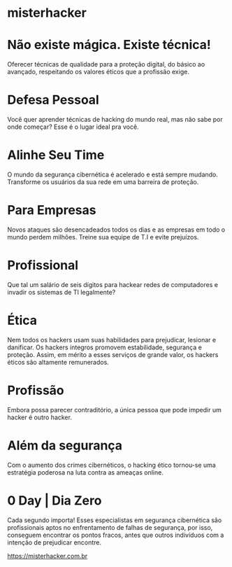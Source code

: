 # misterhacker

# Não existe mágica. Existe técnica!

Oferecer técnicas de qualidade para a proteção digital, do básico ao avançado, respeitando os valores éticos que a profissão exige.

# Defesa Pessoal
Você quer aprender técnicas de hacking do mundo real, mas não sabe por onde começar? Esse é o lugar ideal pra você.

# Alinhe Seu Time
O mundo da segurança cibernética é acelerado e está sempre mudando. Transforme os usuários da sua rede em uma barreira de proteção.

# Para Empresas
Novos ataques são desencadeados todos os dias e as empresas em todo o mundo perdem milhões. Treine sua equipe de T.I e evite prejuízos.

# Profissional
Que tal um salário de seis dígitos para hackear redes de computadores e invadir os sistemas de TI legalmente?

# Ética
Nem todos os hackers usam suas habilidades para prejudicar, lesionar e danificar. Os hackers íntegros promovem estabilidade, segurança e proteção. Assim, em mérito a esses serviços de grande valor, os hackers éticos são altamente remunerados.

# Profissão
Embora possa parecer contraditório, a única pessoa que pode impedir um hacker é outro hacker.

# Além da segurança
Com o aumento dos crimes cibernéticos, o hacking ético tornou-se uma estratégia poderosa na luta contra as ameaças online.

# 0 Day | Dia Zero
Cada segundo importa! Esses especialistas em segurança cibernética são profissionais aptos no enfrentamento de falhas de segurança, por isso, conseguem encontrar os pontos fracos, antes que outros indivíduos com a intenção de prejudicar encontre.

https://misterhacker.com.br
